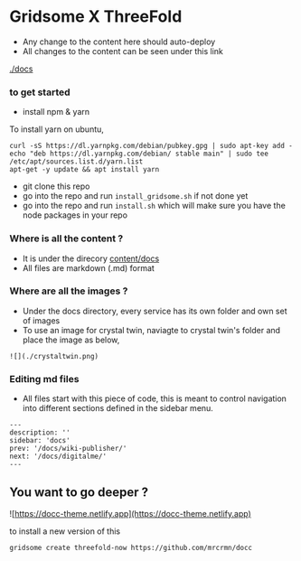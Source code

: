 # Gridsome X ThreeFold

- Any change to the content here should auto-deploy
- All changes to the content can be seen under this link

[./docs](./docs)


### to get started

- install npm & yarn

To install yarn on ubuntu,

```
curl -sS https://dl.yarnpkg.com/debian/pubkey.gpg | sudo apt-key add -
echo "deb https://dl.yarnpkg.com/debian/ stable main" | sudo tee /etc/apt/sources.list.d/yarn.list
apt-get -y update && apt install yarn
```
- git clone this repo
- go into the repo and run ```install_gridsome.sh``` if not done yet
- go into the repo and run ```install.sh``` which will make sure you have the node packages in your repo

### Where is all the content ?

- It is under the direcory [content/docs](content/docs)
- All files are markdown (.md) format

### Where are all the images ?

- Under the docs directory, every service has its own folder and own set of images
- To use an image for crystal twin, naviagte to crystal twin's folder and place the image as below,

```
![](./crystaltwin.png)

```
### Editing md files

- All files start with this piece of code, this is meant to control navigation into different sections defined in the sidebar menu.
```
---
description: ''
sidebar: 'docs'
prev: '/docs/wiki-publisher/'
next: '/docs/digitalme/'
---
```
## You want to go deeper ?

![https://docc-theme.netlify.app](https://docc-theme.netlify.app)


to install a new version of this

```
gridsome create threefold-now https://github.com/mrcrmn/docc
```

